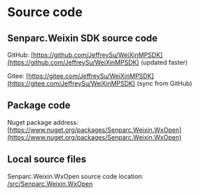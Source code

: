 # Source code

## Senparc.Weixin SDK source code

GitHub: [https://github.com/JeffreySu/WeiXinMPSDK](https://github.com/JeffreySu/WeiXinMPSDK) (updated faster)

Gitee: [https://gitee.com/JeffreySu/WeiXinMPSDK](https://gitee.com/JeffreySu/WeiXinMPSDK) (sync from GitHub)

## Package code

Nuget package address: [https://www.nuget.org/packages/Senparc.Weixin.WxOpen](https://www.nuget.org/packages/Senparc.Weixin.WxOpen)

## Local source files

Senparc.Weixin.WxOpen source code location: [/src/Senparc.Weixin.WxOpen](https://github.com/JeffreySu/WeiXinMPSDK/tree/master/src/Senparc.Weixin.WxOpen)
